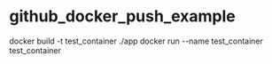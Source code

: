 # github_docker_push_example

docker build -t test_container ./app
docker run --name test_container test_container
